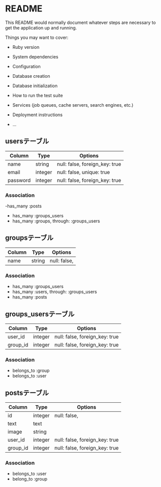 # README

This README would normally document whatever steps are necessary to get the
application up and running.

Things you may want to cover:

* Ruby version

* System dependencies

* Configuration

* Database creation

* Database initialization

* How to run the test suite

* Services (job queues, cache servers, search engines, etc.)

* Deployment instructions

* ...

## usersテーブル
|Column|Type|Options|
|------|----|-------|
|name|string|null: false, foreign_key: true|
|email|integer|null: false, unique: true|
|password|integer|null: false, foreign_key: true|

### Association
  -has_many :posts
 - has_many :groups_users
 - has_many :groups, through: :groups_users


## groupsテーブル
|Column|Type|Options|
|------|----|-------|
|name|string|null: false,|

### Association
 - has_many :groups_users
 - has_many :users, through: :groups_users
 - has_many :posts


## groups_usersテーブル
|Column|Type|Options|
|------|----|-------|
|user_id|integer|null: false, foreign_key: true|
|group_id|integer|null: false, foreign_key: true|

### Association
  - belongs_to :group
  - belongs_to :user


## postsテーブル
|Column|Type|Options|
|------|----|-------|
|id|integer|null: false,|
|text|text|
|image|string|
|user_id|integer|null: false, foreign_key: true|
|group_id|integer|null: false, foreign_key: true|

### Association
  - belongs_to :user
  - belong_to :group


